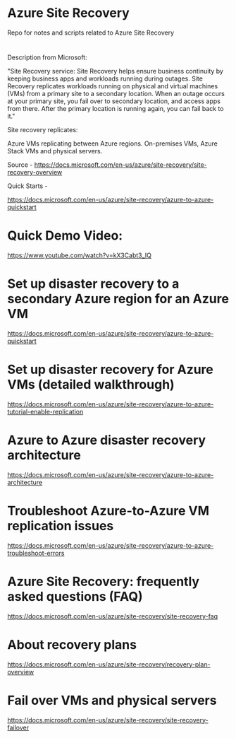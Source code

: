 # Azure Site Recovery

Repo for notes and scripts related to Azure Site Recovery
#
Description from Microsoft:

"Site Recovery service: Site Recovery helps ensure business continuity by keeping business apps and workloads running during outages. Site Recovery replicates workloads running on physical and virtual machines (VMs) from a primary site to a secondary location. When an outage occurs at your primary site, you fail over to secondary location, and access apps from there. After the primary location is running again, you can fail back to it."

Site recovery replicates:

Azure VMs replicating between Azure regions.
On-premises VMs, Azure Stack VMs and physical servers.

Source - https://docs.microsoft.com/en-us/azure/site-recovery/site-recovery-overview

Quick Starts -

https://docs.microsoft.com/en-us/azure/site-recovery/azure-to-azure-quickstart

# Quick Demo Video:

https://www.youtube.com/watch?v=kX3Cabt3_IQ

# Set up disaster recovery to a secondary Azure region for an Azure VM

https://docs.microsoft.com/en-us/azure/site-recovery/azure-to-azure-quickstart

# Set up disaster recovery for Azure VMs (detailed walkthrough)

https://docs.microsoft.com/en-us/azure/site-recovery/azure-to-azure-tutorial-enable-replication

# Azure to Azure disaster recovery architecture

https://docs.microsoft.com/en-us/azure/site-recovery/azure-to-azure-architecture

# Troubleshoot Azure-to-Azure VM replication issues

https://docs.microsoft.com/en-us/azure/site-recovery/azure-to-azure-troubleshoot-errors

# Azure Site Recovery: frequently asked questions (FAQ)

https://docs.microsoft.com/en-us/azure/site-recovery/site-recovery-faq


# About recovery plans

https://docs.microsoft.com/en-us/azure/site-recovery/recovery-plan-overview

# Fail over VMs and physical servers

https://docs.microsoft.com/en-us/azure/site-recovery/site-recovery-failover
